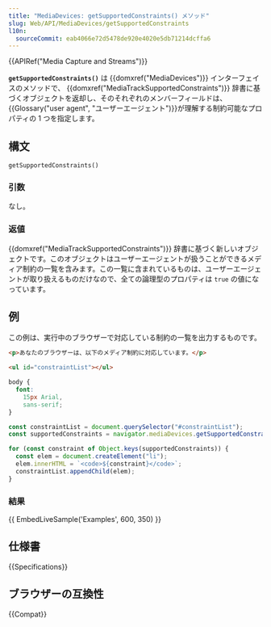 ```yaml
---
title: "MediaDevices: getSupportedConstraints() メソッド"
slug: Web/API/MediaDevices/getSupportedConstraints
l10n:
  sourceCommit: eab4066e72d5478de920e4020e5db71214dcffa6
---
```


{{APIRef("Media Capture and Streams")}}

**`getSupportedConstraints()`** は {{domxref("MediaDevices")}} インターフェイスのメソッドで、 {{domxref("MediaTrackSupportedConstraints")}} 辞書に基づくオブジェクトを返却し、そのそれぞれのメンバーフィールドは、{{Glossary("user agent", "ユーザーエージェント")}}が理解する制約可能なプロパティの 1 つを指定します。

## 構文

```js-nolint
getSupportedConstraints()
```

### 引数

なし。

### 返値

{{domxref("MediaTrackSupportedConstraints")}} 辞書に基づく新しいオブジェクトです。このオブジェクトはユーザーエージェントが扱うことができるメディア制約の一覧を含みます。この一覧に含まれているものは、ユーザーエージェントが取り扱えるものだけなので、全ての論理型のプロパティは `true` の値になっています。

## 例

この例は、実行中のブラウザーで対応している制約の一覧を出力するものです。

```html hidden
<p>あなたのブラウザーは、以下のメディア制約に対応しています。</p>

<ul id="constraintList"></ul>
```

```css hidden
body {
  font:
    15px Arial,
    sans-serif;
}
```

```js
const constraintList = document.querySelector("#constraintList");
const supportedConstraints = navigator.mediaDevices.getSupportedConstraints();

for (const constraint of Object.keys(supportedConstraints)) {
  const elem = document.createElement("li");
  elem.innerHTML = `<code>${constraint}</code>`;
  constraintList.appendChild(elem);
}
```

### 結果

{{ EmbedLiveSample('Examples', 600, 350) }}

## 仕様書

{{Specifications}}

## ブラウザーの互換性

{{Compat}}
